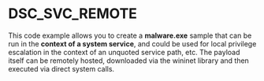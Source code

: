 # DSC_SVC_REMOTE
This code example allows you to create a **malware.exe** sample that can be run in the **context of a system service**, and could be used for local privilege escalation in the context of an unquoted service path, etc. The payload itself can be remotely hosted, downloaded via the wininet library and then executed via direct system calls. 
